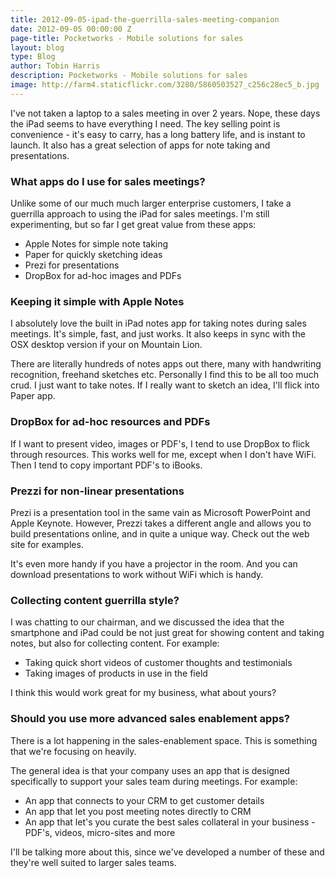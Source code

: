 ```yaml
---
title: 2012-09-05-ipad-the-guerrilla-sales-meeting-companion
date: 2012-09-05 00:00:00 Z
page-title: Pocketworks - Mobile solutions for sales
layout: blog
type: Blog
author: Tobin Harris
description: Pocketworks - Mobile solutions for sales
image: http://farm4.staticflickr.com/3280/5860503527_c256c28ec5_b.jpg
---
```


I've not taken a laptop to a sales meeting in over 2 years. Nope, these days the iPad seems to have everything I need. The key selling point is convenience - it's easy to carry, has a long battery life, and is instant to launch. It also has a great selection of apps for note taking and presentations.

<!--more-->

###  What apps do I use for sales meetings?

Unlike some of our much much larger enterprise customers, I take a guerrilla approach to using the iPad for sales meetings. I'm still experimenting, but so far I get great value from these apps:

* Apple Notes for simple note taking
* Paper for quickly sketching ideas
* Prezi for presentations
* DropBox for ad-hoc images and PDFs

### Keeping it simple with Apple Notes
I absolutely love the built in iPad notes app for taking notes during sales meetings. It's simple, fast, and just works. It also keeps in sync with the OSX desktop version if your on Mountain Lion.

There are literally hundreds of notes apps out there, many with handwriting recognition, freehand sketches etc. Personally I find this to be all too much crud. I just want to take notes. If I really want to sketch an idea, I'll flick into Paper app.

### DropBox for ad-hoc resources and PDFs
If I want to present video, images or PDF's, I tend to use DropBox to flick through resources. This works well for me, except when I don't have WiFi. Then I tend to copy important PDF's to iBooks.

### Prezzi for non-linear presentations

Prezi is a presentation tool in the same vain as Microsoft PowerPoint and Apple Keynote. However, Prezzi takes a different angle and allows you to build presentations online, and in quite a unique way. Check out the web site for examples.

It's even more handy if you have a projector in the room. And you can download presentations to work without WiFi which is handy.

### Collecting content guerrilla style?

I was chatting to our chairman, and we discussed the idea that the smartphone and iPad could be not just great for showing content and taking notes, but also for collecting content. For example:

* Taking quick short videos of customer thoughts and testimonials
* Taking images of products in use in the field

I think this would work great for my business, what about yours?

### Should you use more advanced sales enablement apps?

There is a lot happening in the sales-enablement space. This is something that we're focusing on heavily.

The general idea is that your company uses an app that is designed specifically to support your sales team during meetings. For example:

* An app that connects to your CRM to get customer details
* An app that let you post meeting notes directly to CRM
* An app that let's you curate the best sales collateral in your business - PDF's, videos, micro-sites and more

I'll be talking more about this, since we've developed a number of these and they're well suited to larger sales teams.
